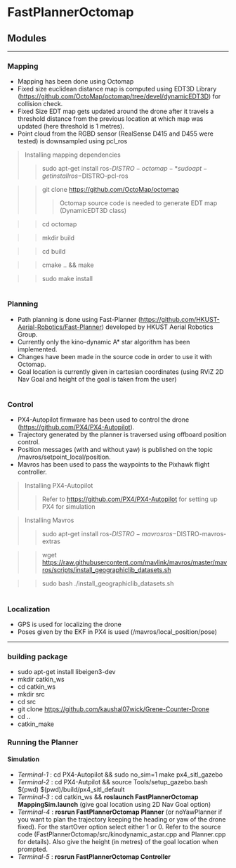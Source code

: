 # FastPlannerOctomap

## Modules

*********

### Mapping
* Mapping has been done using Octomap  
* Fixed size euclidean distance map is computed using EDT3D Library (https://github.com/OctoMap/octomap/tree/devel/dynamicEDT3D) for collision check.
* Fixed Size EDT map gets updated around the drone after it travels a threshold distance from the previous location at which map was updated (here threshold is 1 metres).
* Point cloud from the RGBD sensor (RealSense D415 and D455 were tested) is downsampled using pcl_ros

> Installing mapping dependencies
>> sudo apt-get install ros-$DISTRO-octomap-*  
>> sudo apt-get install ros-$DISTRO-pcl-ros

>> git clone https://github.com/OctoMap/octomap
>>> Octomap source code is needed to generate EDT map (DynamicEDT3D class)

>> cd octomap

>> mkdir build

>> cd build

>> cmake .. && make

>> sudo make install

#

### Planning
* Path planning is done using Fast-Planner (https://github.com/HKUST-Aerial-Robotics/Fast-Planner) developed by HKUST Aerial Robotics Group.
* Currently only the kino-dynamic A* star algorithm has been implemented.
* Changes have been made in the source code in order to use it with Octomap.
* Goal location is currently given in cartesian coordinates (using RViZ 2D Nav Goal and height of the goal is taken from the user)

#

### Control
* PX4-Autopilot firmware has been used to control the drone (https://github.com/PX4/PX4-Autopilot).
* Trajectory generated by the planner is traversed using offboard position control.
* Position messages (with and without yaw) is published on the topic /mavros/setpoint_local/position.
* Mavros has been used to pass the waypoints to the Pixhawk flight controller.

> Installing PX4-Autopilot
>> Refer to https://github.com/PX4/PX4-Autopilot for setting up PX4 for simulation

> Installing Mavros
>> sudo apt-get install ros-$DISTRO-mavros ros-$DISTRO-mavros-extras

>> wget https://raw.githubusercontent.com/mavlink/mavros/master/mavros/scripts/install_geographiclib_datasets.sh

>> sudo bash ./install_geographiclib_datasets.sh   

#

### Localization
* GPS is used for localizing the drone 
* Poses given by the EKF in PX4 is used (/mavros/local_position/pose)

***
### building package
* sudo apt-get install libeigen3-dev
* mkdir catkin_ws
* cd catkin_ws
* mkdir src
* cd src
* git clone https://github.com/kaushal07wick/Grene-Counter-Drone
* cd ..
* catkin_make

### Running the Planner
#### Simulation
* *Terminal-1* : cd PX4-Autopilot && sudo no_sim=1 make px4_sitl_gazebo
* *Terminal-2* : cd PX4-Autpilot && source Tools/setup_gazebo.bash $(pwd) $(pwd)/build/px4_sitl_default
* *Terminal-3* : cd catkin_ws && **roslaunch FastPlannerOctomap MappingSim.launch** (give goal location using 2D Nav Goal option)
* *Terminal-4* : **rosrun FastPlannerOctomap Planner** (or noYawPlanner if you want to plan the trajectory keeping the heading or yaw of the drone fixed). For the startOver option select either 1 or 0. Refer to the source code (FastPlannerOctomap/src/kinodynamic_astar.cpp and Planner.cpp for details). Also give the height (in metres) of the goal location when prompted.
* *Terminal-5* : **rosrun FastPlannerOctomap Controller**

